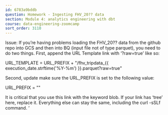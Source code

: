 ```yaml
---
id: 6783a9bddb
question: Homework - Ingesting FHV_20?? data
section: Module 4: analytics engineering with dbt
course: data-engineering-zoomcamp
sort_order: 3110
---
```


Issue: If you’re having problems loading the FHV_20?? data from the github repo into GCS and then into BQ (input file not of type parquet), you need to do two things. First, append the URL Template link with ‘?raw=true’ like so:

URL_TEMPLATE = URL_PREFIX + "/fhv_tripdata_{{ execution_date.strftime(\'%Y-%m\') }}.parquet?raw=true"

Second, update make sure the URL_PREFIX is set to the following value:

URL_PREFIX = ""

It is critical that you use this link with the keyword blob. If your link has ‘tree’ here, replace it. Everything else can stay the same, including the curl -sSLf command. ‘

